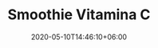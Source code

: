 ---
title: "Smoothie Vitamina C"
date: 2020-05-10T14:46:10+06:00
description: "Smoothie Vitamina C"
type: "recipe"
image: "images/recipes/col-enrollada.png"
imagecredit: klaoe
cuisine: Internacional
suitableForDiet: VeganDiet
categories: bebidas
yield: 2 porciones
prepTime: 20
cookTime: 60
totalTime: 80
tags: 
ingredients:
- 6 naranjas orgánicas
- 2 limones orgánicos
- 10 fresas silvestres
- 2 melocotones orgánicos
- 1 cdta açai en polvo
- 1 cdta lúcuma en polvo

directions:
- Pasa todos los ingredientes por una licuadora o batidora.
tips:
---